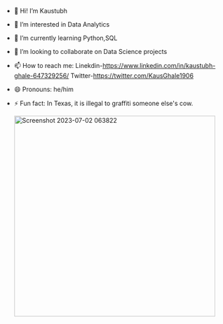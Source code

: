 - 👋 Hi! I’m Kaustubh
- 👀 I’m interested in Data Analytics
- 🌱 I’m currently learning Python,SQL
- 💞️ I’m looking to collaborate on Data Science projects
- 📫 How to reach me:
                     Linekdin-https://www.linkedin.com/in/kaustubh-ghale-647329256/
                     Twitter-https://twitter.com/KausGhale1906
- 😄 Pronouns: he/him
- ⚡ Fun fact: In Texas, it is illegal to graffiti someone else's cow.

    <img width="458" alt="Screenshot 2023-07-02 063822" src="https://github.com/KaustubhGhale/KaustubhGhale/assets/137228006/e2a88ceb-2921-4b88-81ee-60318c9f1828">

